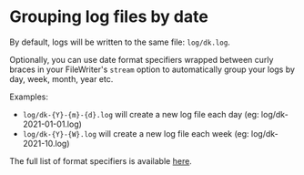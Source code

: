 # Grouping log files by date

By default, logs will be written to the same file: `log/dk.log`.

Optionally, you can use date format specifiers wrapped between curly braces in your FileWriter's `stream` option to automatically group your logs by day, week, month, year etc.

Examples:

* `log/dk-{Y}-{m}-{d}.log` will create a new log file each day (eg: log/dk-2021-01-01.log)
* `log/dk-{Y}-{W}.log` will create a new log file each week (eg: log/dk-2021-10.log)

The full list of format specifiers is available [here](https://www.php.net/manual/en/datetime.format.php).
